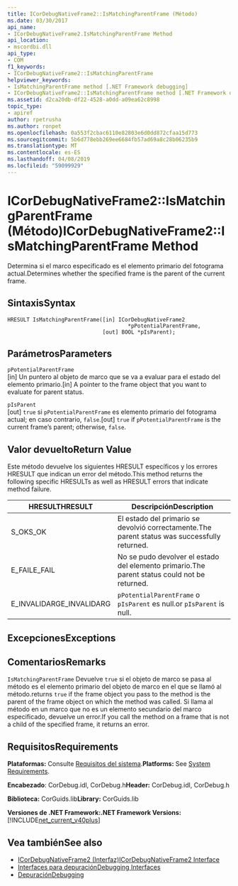 ```yaml
---
title: ICorDebugNativeFrame2::IsMatchingParentFrame (Método)
ms.date: 03/30/2017
api_name:
- ICorDebugNativeFrame2.IsMatchingParentFrame Method
api_location:
- mscordbi.dll
api_type:
- COM
f1_keywords:
- ICorDebugNativeFrame2::IsMatchingParentFrame
helpviewer_keywords:
- IsMatchingParentFrame method [.NET Framework debugging]
- ICorDebugNativeFrame2::IsMatchingParentFrame method [.NET Framework debugging]
ms.assetid: d2ca20db-df22-4528-a0dd-a09ea62c8998
topic_type:
- apiref
author: rpetrusha
ms.author: ronpet
ms.openlocfilehash: 0a553f2cbac6110e82803e6d0dd872cfaa15d773
ms.sourcegitcommit: 5b6d778ebb269ee6684fb57ad69a8c28b06235b9
ms.translationtype: MT
ms.contentlocale: es-ES
ms.lasthandoff: 04/08/2019
ms.locfileid: "59099929"
---
```

# <a name="icordebugnativeframe2ismatchingparentframe-method"></a><span data-ttu-id="a8a29-102">ICorDebugNativeFrame2::IsMatchingParentFrame (Método)</span><span class="sxs-lookup"><span data-stu-id="a8a29-102">ICorDebugNativeFrame2::IsMatchingParentFrame Method</span></span>
<span data-ttu-id="a8a29-103">Determina si el marco especificado es el elemento primario del fotograma actual.</span><span class="sxs-lookup"><span data-stu-id="a8a29-103">Determines whether the specified frame is the parent of the current frame.</span></span>  
  
## <a name="syntax"></a><span data-ttu-id="a8a29-104">Sintaxis</span><span class="sxs-lookup"><span data-stu-id="a8a29-104">Syntax</span></span>  
  
```  
HRESULT IsMatchingParentFrame([in] ICorDebugNativeFrame2  
                                      *pPotentialParentFrame,  
                              [out] BOOL *pIsParent);  
```  
  
## <a name="parameters"></a><span data-ttu-id="a8a29-105">Parámetros</span><span class="sxs-lookup"><span data-stu-id="a8a29-105">Parameters</span></span>  
 `pPotentialParentFrame`  
 <span data-ttu-id="a8a29-106">[in] Un puntero al objeto de marco que se va a evaluar para el estado del elemento primario.</span><span class="sxs-lookup"><span data-stu-id="a8a29-106">[in] A pointer to the frame object that you want to evaluate for parent status.</span></span>  
  
 `pIsParent`  
 <span data-ttu-id="a8a29-107">[out] `true` si `pPotentialParentFrame` es elemento primario del fotograma actual; en caso contrario, `false`.</span><span class="sxs-lookup"><span data-stu-id="a8a29-107">[out] `true` if `pPotentialParentFrame` is the current frame’s parent; otherwise, `false`.</span></span>  
  
## <a name="return-value"></a><span data-ttu-id="a8a29-108">Valor devuelto</span><span class="sxs-lookup"><span data-stu-id="a8a29-108">Return Value</span></span>  
 <span data-ttu-id="a8a29-109">Este método devuelve los siguientes HRESULT específicos y los errores HRESULT que indican un error del método.</span><span class="sxs-lookup"><span data-stu-id="a8a29-109">This method returns the following specific HRESULTs as well as HRESULT errors that indicate method failure.</span></span>  
  
|<span data-ttu-id="a8a29-110">HRESULT</span><span class="sxs-lookup"><span data-stu-id="a8a29-110">HRESULT</span></span>|<span data-ttu-id="a8a29-111">Descripción</span><span class="sxs-lookup"><span data-stu-id="a8a29-111">Description</span></span>|  
|-------------|-----------------|  
|<span data-ttu-id="a8a29-112">S_OK</span><span class="sxs-lookup"><span data-stu-id="a8a29-112">S_OK</span></span>|<span data-ttu-id="a8a29-113">El estado del primario se devolvió correctamente.</span><span class="sxs-lookup"><span data-stu-id="a8a29-113">The parent status was successfully returned.</span></span>|  
|<span data-ttu-id="a8a29-114">E_FAIL</span><span class="sxs-lookup"><span data-stu-id="a8a29-114">E_FAIL</span></span>|<span data-ttu-id="a8a29-115">No se pudo devolver el estado del elemento primario.</span><span class="sxs-lookup"><span data-stu-id="a8a29-115">The parent status could not be returned.</span></span>|  
|<span data-ttu-id="a8a29-116">E_INVALIDARG</span><span class="sxs-lookup"><span data-stu-id="a8a29-116">E_INVALIDARG</span></span>|`pPotentialParentFrame` <span data-ttu-id="a8a29-117">o `pIsParent` es null.</span><span class="sxs-lookup"><span data-stu-id="a8a29-117">or `pIsParent` is null.</span></span>|  
  
## <a name="exceptions"></a><span data-ttu-id="a8a29-118">Excepciones</span><span class="sxs-lookup"><span data-stu-id="a8a29-118">Exceptions</span></span>  
  
## <a name="remarks"></a><span data-ttu-id="a8a29-119">Comentarios</span><span class="sxs-lookup"><span data-stu-id="a8a29-119">Remarks</span></span>  
 `IsMatchingParentFrame` <span data-ttu-id="a8a29-120">Devuelve `true` si el objeto de marco se pasa al método es el elemento primario del objeto de marco en el que se llamó al método.</span><span class="sxs-lookup"><span data-stu-id="a8a29-120">returns `true` if the frame object you pass to the method is the parent of the frame object on which the method was called.</span></span> <span data-ttu-id="a8a29-121">Si llama al método en un marco que no es un elemento secundario del marco especificado, devuelve un error.</span><span class="sxs-lookup"><span data-stu-id="a8a29-121">If you call the method on a frame that is not a child of the specified frame, it returns an error.</span></span>  
  
## <a name="requirements"></a><span data-ttu-id="a8a29-122">Requisitos</span><span class="sxs-lookup"><span data-stu-id="a8a29-122">Requirements</span></span>  
 <span data-ttu-id="a8a29-123">**Plataformas:** Consulte [Requisitos del sistema](../../../../docs/framework/get-started/system-requirements.md).</span><span class="sxs-lookup"><span data-stu-id="a8a29-123">**Platforms:** See [System Requirements](../../../../docs/framework/get-started/system-requirements.md).</span></span>  
  
 <span data-ttu-id="a8a29-124">**Encabezado**: CorDebug.idl, CorDebug.h</span><span class="sxs-lookup"><span data-stu-id="a8a29-124">**Header:** CorDebug.idl, CorDebug.h</span></span>  
  
 <span data-ttu-id="a8a29-125">**Biblioteca:** CorGuids.lib</span><span class="sxs-lookup"><span data-stu-id="a8a29-125">**Library:** CorGuids.lib</span></span>  
  
 **<span data-ttu-id="a8a29-126">Versiones de .NET Framework:</span><span class="sxs-lookup"><span data-stu-id="a8a29-126">.NET Framework Versions:</span></span>** [!INCLUDE[net_current_v40plus](../../../../includes/net-current-v40plus-md.md)]  
  
## <a name="see-also"></a><span data-ttu-id="a8a29-127">Vea también</span><span class="sxs-lookup"><span data-stu-id="a8a29-127">See also</span></span>

- [<span data-ttu-id="a8a29-128">ICorDebugNativeFrame2 (Interfaz)</span><span class="sxs-lookup"><span data-stu-id="a8a29-128">ICorDebugNativeFrame2 Interface</span></span>](../../../../docs/framework/unmanaged-api/debugging/icordebugnativeframe2-interface.md)
- [<span data-ttu-id="a8a29-129">Interfaces para depuración</span><span class="sxs-lookup"><span data-stu-id="a8a29-129">Debugging Interfaces</span></span>](../../../../docs/framework/unmanaged-api/debugging/debugging-interfaces.md)
- [<span data-ttu-id="a8a29-130">Depuración</span><span class="sxs-lookup"><span data-stu-id="a8a29-130">Debugging</span></span>](../../../../docs/framework/unmanaged-api/debugging/index.md)
